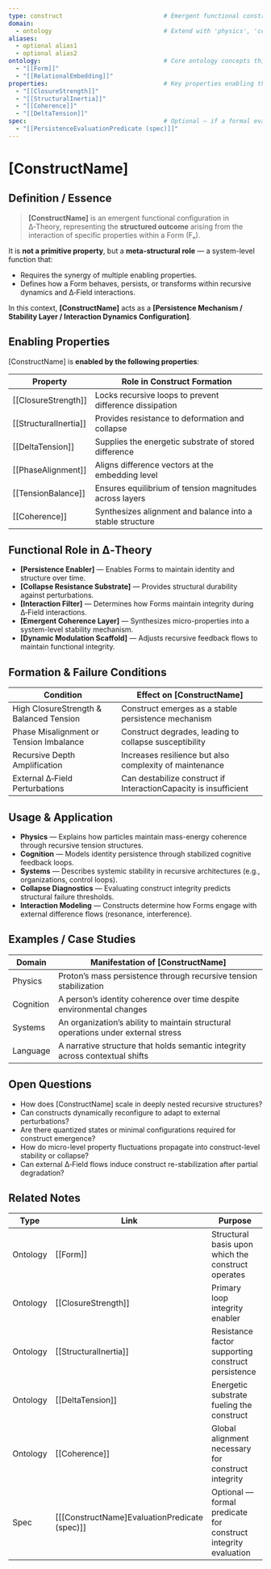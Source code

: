 ```yaml
---
type: construct                            # Emergent functional construct
domain:
  - ontology                               # Extend with 'physics', 'cognition', etc. if domain-specific
aliases:
  - optional alias1
  - optional alias2
ontology:                                  # Core ontology concepts this construct operates upon
  - "[[Form]]"
  - "[[RelationalEmbedding]]"
properties:                                # Key properties enabling this construct
  - "[[ClosureStrength]]"
  - "[[StructuralInertia]]"
  - "[[Coherence]]"
  - "[[DeltaTension]]"
spec:                                      # Optional — if a formal evaluation predicate exists
  - "[[PersistenceEvaluationPredicate (spec)]]"
---
```


# [ConstructName]

## Definition / Essence

> **[ConstructName]** is an emergent functional configuration in ∆‑Theory, representing the **structured outcome** arising from the interaction of specific properties within a Form (Fₙ).

It is **not a primitive property**, but a **meta-structural role** — a system-level function that:
- Requires the synergy of multiple enabling properties.
- Defines how a Form behaves, persists, or transforms within recursive dynamics and ∆‑Field interactions.

In this context, **[ConstructName]** acts as a **[Persistence Mechanism / Stability Layer / Interaction Dynamics Configuration]**.

## Enabling Properties

[ConstructName] is **enabled by the following properties**:

|Property|Role in Construct Formation|
|---|---|
|[[ClosureStrength]]|Locks recursive loops to prevent difference dissipation|
|[[StructuralInertia]]|Provides resistance to deformation and collapse|
|[[DeltaTension]]|Supplies the energetic substrate of stored difference|
|[[PhaseAlignment]]|Aligns difference vectors at the embedding level|
|[[TensionBalance]]|Ensures equilibrium of tension magnitudes across layers|
|[[Coherence]]|Synthesizes alignment and balance into a stable structure|

## Functional Role in ∆‑Theory

- **[Persistence Enabler]** — Enables Forms to maintain identity and structure over time.
- **[Collapse Resistance Substrate]** — Provides structural durability against perturbations.
- **[Interaction Filter]** — Determines how Forms maintain integrity during ∆‑Field interactions.
- **[Emergent Coherence Layer]** — Synthesizes micro-properties into a system-level stability mechanism.
- **[Dynamic Modulation Scaffold]** — Adjusts recursive feedback flows to maintain functional integrity.

## Formation & Failure Conditions

|Condition|Effect on [ConstructName]|
|---|---|
|High ClosureStrength & Balanced Tension|Construct emerges as a stable persistence mechanism|
|Phase Misalignment or Tension Imbalance|Construct degrades, leading to collapse susceptibility|
|Recursive Depth Amplification|Increases resilience but also complexity of maintenance|
|External ∆‑Field Perturbations|Can destabilize construct if InteractionCapacity is insufficient|

## Usage & Application

- **Physics** — Explains how particles maintain mass-energy coherence through recursive tension structures.
- **Cognition** — Models identity persistence through stabilized cognitive feedback loops.
- **Systems** — Describes systemic stability in recursive architectures (e.g., organizations, control loops).
- **Collapse Diagnostics** — Evaluating construct integrity predicts structural failure thresholds.
- **Interaction Modeling** — Constructs determine how Forms engage with external difference flows (resonance, interference).

## Examples / Case Studies

|Domain|Manifestation of [ConstructName]|
|---|---|
|Physics|Proton’s mass persistence through recursive tension stabilization|
|Cognition|A person’s identity coherence over time despite environmental changes|
|Systems|An organization’s ability to maintain structural operations under external stress|
|Language|A narrative structure that holds semantic integrity across contextual shifts|

## Open Questions

- How does [ConstructName] scale in deeply nested recursive structures?
- Can constructs dynamically reconfigure to adapt to external perturbations?
- Are there quantized states or minimal configurations required for construct emergence?
- How do micro-level property fluctuations propagate into construct-level stability or collapse?
- Can external ∆‑Field flows induce construct re-stabilization after partial degradation?

## Related Notes

|Type|Link|Purpose|
|---|---|---|
|Ontology|[[Form]]|Structural basis upon which the construct operates|
|Ontology|[[ClosureStrength]]|Primary loop integrity enabler|
|Ontology|[[StructuralInertia]]|Resistance factor supporting construct persistence|
|Ontology|[[DeltaTension]]|Energetic substrate fueling the construct|
|Ontology|[[Coherence]]|Global alignment necessary for construct integrity|
|Spec|[[[ConstructName]EvaluationPredicate (spec)]]|Optional — formal predicate for construct integrity evaluation|
